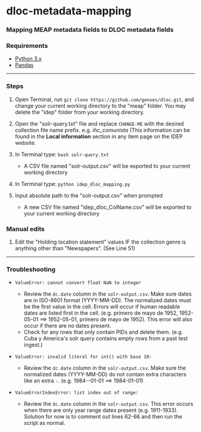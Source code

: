 # dloc-metadata-mapping
### Mapping MEAP metadata fields to DLOC metadata fields


### Requirements
* [Python 3.x](https://www.python.org/ "Python")
* [Pandas](https://pypi.org/project/pandas/ "Pandas")

------------

### Steps
1. Open Terminal, run ```git clone https://github.com/genoes/dloc.git```, and change your current working directory to the "meap" folder. You may delete the "idep" folder from your working directory.

2. Open the "solr-query.txt" file and replace ```CHANGE-ME``` with the desired collection file name prefix. e.g. *ihc_comunista* (This information can be found in the **Local information** section in any item page on the IDEP website.

3. In Terminal type: ```bash solr-query.txt```

	* A CSV file named "solr-output.csv" will be exported to your current working directory

4. In Terminal type: ```python idep_dloc_mapping.py```

5. Input absolute path to the "solr-output.csv" when prompted

	* A new CSV file named "idep_dloc_ColName.csv" will be exported to your current working directory

### Manual edits
1. Edit the "Holding location statement" values IF the collection genre is anything other than "Newspapers". (See Line 51)

------------
### Troubleshooting

* ```ValueError: cannot convert float NaN to integer```
	* Review the ```dc.date``` column in the ```solr-output.csv```. Make sure dates are in ISO-8601 format (YYYY-MM-DD). The normalized dates must be the first value in the cell. Errors will occur if human readable dates are listed first in the cell. (e.g. primero de mayo de 1952, 1952-05-01 ==> 1952-05-01, primero de mayo de 1952). This error will also occur if there are no dates present.
	* Check for any rows that only contain PIDs and delete them. (e.g. Cuba y America's solr query contains empty rows from a past test ingest.)
	
* ```ValueError: invalid literal for int() with base 10:```
	* Review the ```dc.date``` column in the ```solr-output.csv```. Make sure the normalized dates (YYYY-MM-DD) do not contain extra characters like an extra ```-```. (e.g. 1984--01-01 ==> 1984-01-01)

* ```ValueErrorIndexError: list index out of range:```
	* Review the ```dc.date``` column in the ```solr-output.csv```. This error occurs when there are only year range dates present (e.g. 1911-1933). Solution for now is to comment out lines 62-66 and then run the script as normal.
